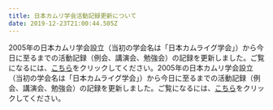 ```yaml
---
title: 日本カムリ学会活動記録更新について
date: 2019-12-23T21:00:44.505Z
---
```

2005年の日本カムリ学会設立（当初の学会名は「日本カムライグ学会」）から今日に至るまでの活動記録（例会、講演会、勉強会）の記録を更新しました。ご覧になるには、[こちら](https://drive.google.com/open?id=1TpFtz8P2J9xt5AKnio2bCe3GZysijcnG0RNWoxGxuHE)をクリックしてください。2005年の日本カムリ学会設立（当初の学会名は「日本カムライグ学会」）から今日に至るまでの活動記録（例会、講演会、勉強会）の記録を更新しました。ご覧になるには、[こちら](https://drive.google.com/open?id=1TpFtz8P2J9xt5AKnio2bCe3GZysijcnG0RNWoxGxuHE)をクリックしてください。
